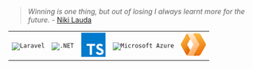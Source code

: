> _Winning is one thing, but out of losing I always learnt more for the future._
> \- [Niki Lauda](https://wikipedia.org/wiki/Niki_Lauda)

<div align="center">
	<table>
		<tr>
			<td><code><img width="50" src="https://raw.githubusercontent.com/marwin1991/profile-technology-icons/refs/heads/main/icons/laravel.png" alt="Laravel" title="Laravel"/></code></td>
			<td><code><img width="50" src="https://upload.wikimedia.org/wikipedia/commons/thumb/7/7d/Microsoft_.NET_logo.svg/800px-Microsoft_.NET_logo.svg.png" alt=".NET" title=".NET"/></code></td>
			<td><code><img width="50" src="https://raw.githubusercontent.com/devicons/devicon/master/icons/typescript/typescript-original.svg" alt="Typescript" title="Typescript"/></code></td>
			<td><code><img width="50" src="https://raw.githubusercontent.com/marwin1991/profile-technology-icons/refs/heads/main/icons/microsoft_azure.png" alt="Microsoft Azure" title="Microsoft Azure"/></code></td>
			<td><code><img width="50" src="https://raw.githubusercontent.com/alvxrog/alvxrog/refs/heads/main/tech-icons/workers.png" alt="Cloudflare Workers" title="Cloudflare Workers"/></code></td>
		</tr>
	</table>
</div>

